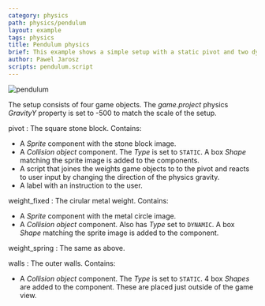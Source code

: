 ```yaml
---
category: physics
path: physics/pendulum
layout: example
tags: physics
title: Pendulum physics
brief: This example shows a simple setup with a static pivot and two dynamic weights - physics objects joined together with a joint of type "fixed" and "spring". The fixed joint can simulate a rope and spring joint a spring. The example shows how to create the joints and change the gravity to affect the pendulums.
author: Pawel Jarosz
scripts: pendulum.script
---
```


![pendulum](pendulum.png)

The setup consists of four game objects. The *game.project* physics *GravityY* property is set to -500 to match the scale of the setup.

pivot
: The square stone block. Contains:
  - A *Sprite* component with the stone block image.
  - A *Collision object* component. The *Type* is set to `STATIC`. A box *Shape* matching the sprite image is added to the components.
  - A script that joines the weights game objects to to the pivot and reacts to user input by changing the direction of the physics gravity.
  - A label with an instruction to the user.

weight_fixed
: The cirular metal weight. Contains:
  - A *Sprite* component with the metal circle image.
  - A *Collision object* component. Also has *Type* set to `DYNAMIC`. A box *Shape* matching the sprite image is added to the component.

weight_spring
: The same as above.

walls
: The outer walls. Contains:
  - A *Collision object* component. The *Type* is set to `STATIC`. 4 box *Shapes* are added to the component. These are placed just outside of the game view.
